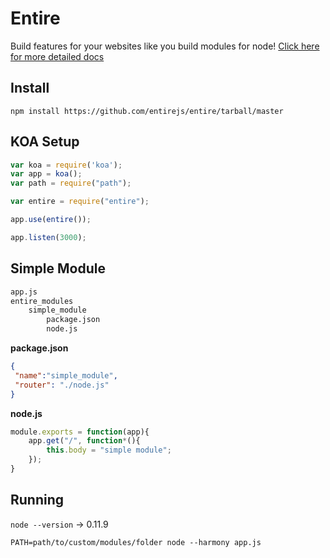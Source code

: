 # Entire

Build features for your websites like you build modules for node! [Click here for more detailed docs](http://entirejs.github.io/entirejs.com/)

## Install

`npm install https://github.com/entirejs/entire/tarball/master`

## KOA Setup

```js
var koa = require('koa');
var app = koa();
var path = require("path");

var entire = require("entire");

app.use(entire());

app.listen(3000);
```

## Simple Module

```txt
app.js
entire_modules
	simple_module
		package.json
		node.js
```

**package.json**

```json
{
 "name":"simple_module",
 "router": "./node.js"
}
```

**node.js**

```js
module.exports = function(app){
	app.get("/", function*(){
		this.body = "simple module";
	});
}
```

## Running

`node --version` -> 0.11.9

`PATH=path/to/custom/modules/folder node --harmony app.js`
